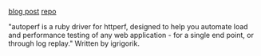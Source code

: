 [blog post](http://www.igvita.com/2008/09/30/load-testing-with-log-replay/)
[repo](https://github.com/igrigorik/autoperf)

"autoperf is a ruby driver for httperf, designed to help you automate load and performance testing of any web application - for a single end point, or through log replay."  Written by igrigorik.
